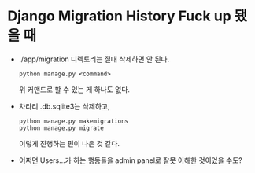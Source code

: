 # Django Migration History Fuck up 됐을 때

- ./app/migration 디렉토리는 절대 삭제하면 안 된다. 

  ```shell 
  python manage.py <command>
  ```

  위 커맨드로 할 수 있는 게 하나도 없다. 

- 차라리 .db.sqlite3는 삭제하고, 

  ```shell 
  python manage.py makemigrations
  python manage.py migrate
  ```

  이렇게 진행하는 편이 나은 것 같다. 

- 어쩌면 Users...가 하는 행동들을 admin panel로 잘못 이해한 것이었을 수도? 

